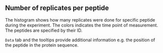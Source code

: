 

## Number of replicates per peptide

The histogram shows how many replicates were done for specific peptide during the experiment. The colors indicates the time point of measurement. 
The peptides are specified by their ID. 

`Data` tab and the tooltips provide additional information e.g. the position of the peptide in the protein sequence. 

